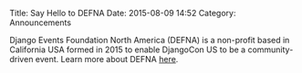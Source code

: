 Title: Say Hello to DEFNA
Date: 2015-08-09 14:52
Category: Announcements

Django Events Foundation North America (DEFNA) is a non-profit based in California USA formed in 2015 to enable
DjangoCon US to be a community-driven event. Learn more about DEFNA [here]({filename}/pages/about.md).